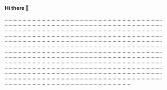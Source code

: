 ### Hi there 👋

...................................................................................................................................................................................................................................................................................................................................................................................................................................................................................................................................................................................................................................................................................................................................................................................................................................................................................................................................................................................................................................................................................................................................................................................................................................................................................................................................................................................................................................................................................................................................................................................................................................................